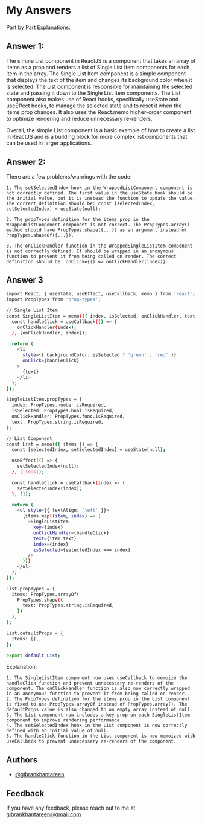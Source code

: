 # My Answers

Part by Part Explanations:



## Answer 1:
The simple List component in ReactJS is a component that takes an array of items as a prop and renders a list of Single List Item components for each item in the array. The Single List Item component is a simple component that displays the text of the item and changes its background color when it is selected. The List component is responsible for maintaining the selected state and passing it down to the Single List Item components. The List component also makes use of React hooks, specifically useState and useEffect hooks, to manage the selected state and to reset it when the items prop changes. It also uses the React.memo higher-order component to optimize rendering and reduce unnecessary re-renders.

Overall, the simple List component is a basic example of how to create a list in ReactJS and is a building block for more complex list components that can be used in larger applications.



## Answer 2:
There are a few problems/warnings with the code:

    1. The setSelectedIndex hook in the WrappedListComponent component is not correctly defined. The first value in the useState hook should be the initial value, but it is instead the function to update the value. The correct definition should be: const [selectedIndex, setSelectedIndex] = useState(null);

    2. The propTypes definition for the items prop in the WrappedListComponent component is not correct. The PropTypes.array() method should have PropTypes.shape({...}) as an argument instead of PropTypes.shapeOf({...}).

    3. The onClickHandler function in the WrappedSingleListItem component is not correctly defined. It should be wrapped in an anonymous function to prevent it from being called on render. The correct definition should be: onClick={() => onClickHandler(index)}.
## Answer 3

```bash
import React, { useState, useEffect, useCallback, memo } from 'react';
import PropTypes from 'prop-types';

// Single List Item
const SingleListItem = memo(({ index, isSelected, onClickHandler, text }) => {
  const handleClick = useCallback(() => {
    onClickHandler(index);
  }, [onClickHandler, index]);

  return (
    <li
      style={{ backgroundColor: isSelected ? 'green' : 'red' }}
      onClick={handleClick}
    >
      {text}
    </li>
  );
});

SingleListItem.propTypes = {
  index: PropTypes.number.isRequired,
  isSelected: PropTypes.bool.isRequired,
  onClickHandler: PropTypes.func.isRequired,
  text: PropTypes.string.isRequired,
};

// List Component
const List = memo(({ items }) => {
  const [selectedIndex, setSelectedIndex] = useState(null);

  useEffect(() => {
    setSelectedIndex(null);
  }, [items]);

  const handleClick = useCallback(index => {
    setSelectedIndex(index);
  }, []);

  return (
    <ul style={{ textAlign: 'left' }}>
      {items.map((item, index) => (
        <SingleListItem
          key={index}
          onClickHandler={handleClick}
          text={item.text}
          index={index}
          isSelected={selectedIndex === index}
        />
      ))}
    </ul>
  );
});

List.propTypes = {
  items: PropTypes.arrayOf(
    PropTypes.shape({
      text: PropTypes.string.isRequired,
    })
  ),
};

List.defaultProps = {
  items: [],
};

export default List;

```
Explanation:

    1. The SingleListItem component now uses useCallback to memoize the handleClick function and prevent unnecessary re-renders of the component. The onClickHandler function is also now correctly wrapped in an anonymous function to prevent it from being called on render.
    2. The PropTypes definition for the items prop in the List component is fixed to use PropTypes.arrayOf instead of PropTypes.array(). The defaultProps value is also changed to an empty array instead of null.
    3. The List component now includes a key prop on each SingleListItem component to improve rendering performance.
    4. The setSelectedIndex hook in the List component is now correctly defined with an initial value of null.
    5. The handleClick function in the List component is now memoized with useCallback to prevent unnecessary re-renders of the component.


## Authors

- [@gibrankhantareen](https://www.github.com/gibrankhantareen)


## Feedback

If you have any feedback, please reach out to me at gibrankhantareen@gmail.com
